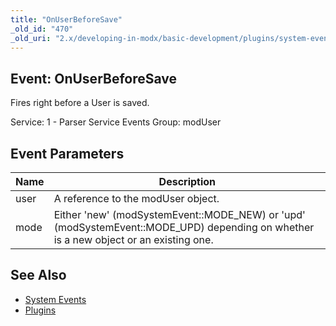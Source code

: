 ```yaml
---
title: "OnUserBeforeSave"
_old_id: "470"
_old_uri: "2.x/developing-in-modx/basic-development/plugins/system-events/onuserbeforesave"
---
```


## Event: OnUserBeforeSave

Fires right before a User is saved.

Service: 1 - Parser Service Events 
Group: modUser

## Event Parameters

| Name | Description |
|------|-------------|
| user | A reference to the modUser object. |
| mode | Either 'new' (modSystemEvent::MODE\_NEW) or 'upd' (modSystemEvent::MODE\_UPD) depending on whether is a new object or an existing one. |
## See Also

- [System Events](developing-in-modx/basic-development/plugins/system-events "System Events")
- [Plugins](developing-in-modx/basic-development/plugins "Plugins")
